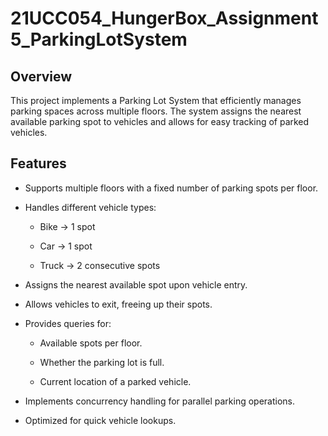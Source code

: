 # 21UCC054_HungerBox_Assignment5_ParkingLotSystem

## Overview

This project implements a Parking Lot System that efficiently manages parking spaces across multiple floors. The system assigns the nearest available parking spot to vehicles and allows for easy tracking of parked vehicles.

## Features

- Supports multiple floors with a fixed number of parking spots per floor.

- Handles different vehicle types:

  - Bike → 1 spot

  - Car → 1 spot

  - Truck → 2 consecutive spots

- Assigns the nearest available spot upon vehicle entry.

- Allows vehicles to exit, freeing up their spots.

- Provides queries for:

  - Available spots per floor.

  - Whether the parking lot is full.

  - Current location of a parked vehicle.

- Implements concurrency handling for parallel parking operations.

- Optimized for quick vehicle lookups.
